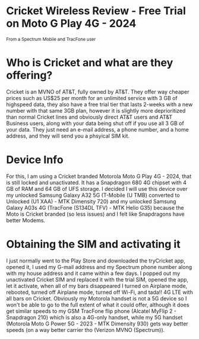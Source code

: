 # Cricket Wireless Review - Free Trial on Moto G Play 4G - 2024
<sub>From a Spectrum Mobile and TracFone user</sub>
# Who is Cricket and what are they offering?
Cricket is an MVNO of AT&T, fully owned by AT&T. They offer way cheaper prices such as US$25 per month for an unlimited service with 3 GB of highspeed data, they also have a free trial tier that lasts 2-weeks with a new number with that same 3GB plan, however it is slightly more deprioritized than normal Cricket lines and obviously direct AT&T users and AT&T Business users, along with your data being shut off if you use all 3 GB of your data. They just need an e-mail address, a phone number, and a home address, and they will send you a phsyical SIM kit.
# Device Info
For this, I am using a Cricket branded Motorola Moto G Play 4G - 2024, that is still locked and unactivated. It has a Snapdragon 680 4G chipset with 4 GB of RAM and 64 GB of UFS storage. I decided I will use this device over my unlocked Samsung Galaxy A32 5G (T-Mobile (U TMB) converted to Unlocked (U1 XAA) - MTK Dimensity 720) and my unlocked Samsung Galaxy A03s 4G (TracFone (S134DL TFV) - MTK Helio G35) because the Moto is Cricket branded (so less issues) and I felt like Snapdragons have better Modems.
# Obtaining the SIM and activating it
I just normally went to the Play Store and downloaded the tryCricket app, opened it, I used my G-mail address and my Spectrum phone number along with my house address and it came within a few days. I popped out my unactivated Cricket SIM and replaced it with the trial SIM, opened the app, let it activate, when all of my bars disappeared I turned on Airplane mode, rebooted, turned off Airplane mode, turned off Wi-Fi, and tada!! 4G LTE with all bars on Cricket. Obviously my Motorola handset is not a 5G device so I won't be able to go to the full extent of what it could offer, although it does get similar speeds to my GSM TracFone flip phone (Alcatel MyFlip 2 - Snapdragon 210) which is also a 4G-only handset, while my 5G handset (Motorola Moto G Power 5G - 2023 - MTK Dimensity 930) gets way better speeds (on a way better carrier tho (Verizon MVNO (Spectrum)).
